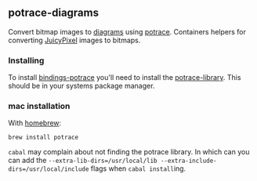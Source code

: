 ## potrace-diagrams

Convert bitmap images to [diagrams] using [potrace]. Containers helpers
for converting [JuicyPixel] images to bitmaps.

### Installing

To install [bindings-potrace] you'll need to install the
[potrace-library]. This should be in your systems package manager.

### mac installation

With [homebrew]:

```
brew install potrace
```

`cabal` may complain about not finding the potrace library. In which can
you can add the `--extra-lib-dirs=/usr/local/lib
--extra-include-dirs=/usr/local/include` flags when `cabal install`ing.

[diagrams]: https://github.com/diagrams
[potrace]: https://github.com/cchalmers/potrace
[potrace-library]: http://potrace.sourceforge.net
[Hackage]: https://hackage.haskell.org
[JuicyPixel]: https://github.com/Twinside/Juicy.Pixels
[bindings-potrace]: https://github.com/rwbarton/bindings-potrace
[homebrew]: http://brew.sh

